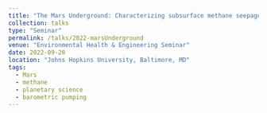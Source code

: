 ```yaml
---
title: "The Mars Underground: Characterizing subsurface methane seepage on the Red Planet"
collection: talks
type: "Seminar"
permalink: /talks/2022-marsUnderground
venue: "Environmental Health & Engineering Seminar"
date: 2022-09-20
location: "Johns Hopkins University, Baltimore, MD"
tags:
  - Mars
  - methane
  - planetary science
  - barometric pumping
---
```


<!-- This is a description of your conference proceedings talk, note the different field in type. You can put anything in this field. -->

